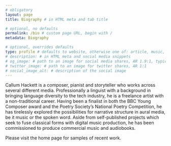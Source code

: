 ```yaml
---
# obligatory
layout: page
title: Biography # in HTML meta and tab title

# optional, no defaults
permalink: /bio # custom page URL, begin with /
metadata: Biography

# optional, overrides defaults
type: profile # defaults to website, otherwise one of: article, music, video
# description: # in HTML meta and social media snippets
# og_image: # path to an image for social media shares, AR 1.9:1, typically 1200x630
# twitter_image: # path to an image for twitter shares, AR 1:1
# social_image_alt: # description of the social image
---
```

Callum Hackett is a composer, pianist and storyteller who works across several different media. Professionally a linguist with a background in bringing language diversity to the tech industry, he is a freelance artist with a non-traditional career. Having been a finalist in both the BBC Young Composer award and the Poetry Society’s National Poetry Competition, he has tirelessly explored the possibilities for narrative structure in aural media, be it music or the spoken word. Aside from self-published projects which seek to fuse classical forms with digital music production, he has been commissioned to produce commercial music and audiobooks.

Please visit the home page for samples of recent work.